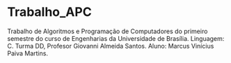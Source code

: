 # Trabalho_APC
Trabalho de Algoritmos e Programação de Computadores do primeiro semestre do curso de Engenharias da Universidade de Brasília.
Linguagem: C.
Turma DD, Profesor Giovanni Almeida Santos.
Aluno: Marcus Vinícius Paiva Martins.
